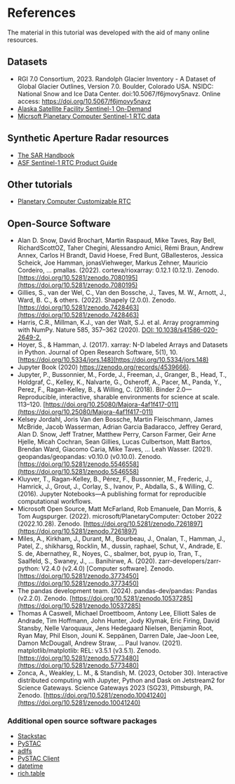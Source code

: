 # References

The material in this tutorial was developed with the aid of many online resources. 

## Datasets

- RGI 7.0 Consortium, 2023. Randolph Glacier Inventory - A Dataset of Global Glacier Outlines, Version 7.0. Boulder, Colorado USA. NSIDC: National Snow and Ice Data Center. doi:10.5067/f6jmovy5navz. Online access: https://doi.org/10.5067/f6jmovy5navz
- [Alaska Satellite Facility Sentinel-1 On-Demand](https://search.asf.alaska.edu/#/?topic=onDemand)
- [Micrsoft Planetary Computer Sentinel-1 RTC data](https://planetarycomputer.microsoft.com/dataset/sentinel-1-rtc)

## Synthetic Aperture Radar resources
- [The SAR Handbook](https://ntrs.nasa.gov/api/citations/20190002563/downloads/20190002563.pdf)
- [ASF Sentinel-1 RTC Product Guide](https://hyp3-docs.asf.alaska.edu/guides/rtc_product_guide/)

## Other tutorials
- [Planetary Computer Customizable RTC](https://planetarycomputer.microsoft.com/docs/tutorials/customizable-rtc-sentinel1/)

## Open-Source Software
- Alan D. Snow, David Brochart, Martin Raspaud, Mike Taves, Ray Bell, RichardScottOZ, Taher Chegini, Alessandro Amici, Rémi Braun, Andrew Annex, Carlos H Brandt, David Hoese, Fred Bunt, GBallesteros, Jessica Scheick, Joe Hamman, jonasViehweger, Markus Zehner, Mauricio Cordeiro, … pmallas. (2022). corteva/rioxarray: 0.12.1 (0.12.1). Zenodo. [https://doi.org/10.5281/zenodo.7080195](https://doi.org/10.5281/zenodo.7080195)
- Gillies, S., van der Wel, C., Van den Bossche, J., Taves, M. W., Arnott, J., Ward, B. C., & others. (2022). Shapely (2.0.0). Zenodo. [https://doi.org/10.5281/zenodo.7428463](https://doi.org/10.5281/zenodo.7428463)
- Harris, C.R., Millman, K.J., van der Walt, S.J. et al. Array programming with NumPy. Nature 585, 357–362 (2020). [DOI: 10.1038/s41586-020-2649-2.](https://doi.org/10.1038/s41586-020-2649-2)
- Hoyer, S., & Hamman, J. (2017). xarray: N-D labeled Arrays and Datasets in Python. Journal of Open Research Software, 5(1), 10. [https://doi.org/10.5334/jors.148](https://doi.org/10.5334/jors.148)
- Jupyter Book (2020) [https://zenodo.org/records/4539666)](https://zenodo.org/records/4539666.).
- Jupyter, P., Bussonnier, M., Forde, J., Freeman, J., Granger, B., Head, T., Holdgraf, C., Kelley, K., Nalvarte, G., Osheroff, A., Pacer, M., Panda, Y., Perez, F., Ragan-Kelley, B., & Willing, C. (2018). Binder 2.0—Reproducible, interactive, sharable environments for science at scale. 113–120. [https://doi.org/10.25080/Majora-4af1f417-011](https://doi.org/10.25080/Majora-4af1f417-011)
- Kelsey Jordahl, Joris Van den Bossche, Martin Fleischmann, James McBride, Jacob Wasserman, Adrian Garcia Badaracco, Jeffrey Gerard, Alan D. Snow, Jeff Tratner, Matthew Perry, Carson Farmer, Geir Arne Hjelle, Micah Cochran, Sean Gillies, Lucas Culbertson, Matt Bartos, Brendan Ward, Giacomo Caria, Mike Taves, … Leah Wasser. (2021). geopandas/geopandas: v0.10.0 (v0.10.0). Zenodo. [https://doi.org/10.5281/zenodo.5546558](https://doi.org/10.5281/zenodo.5546558)
- Kluyver, T., Ragan-Kelley, B., Pérez, F., Bussonnier, M., Frederic, J., Hamrick, J., Grout, J., Corlay, S., Ivanov, P., Abdalla, S., & Willing, C. (2016). Jupyter Notebooks—A publishing format for reproducible computational workflows.
- Microsoft Open Source, Matt McFarland, Rob Emanuele, Dan Morris, & Tom Augspurger. (2022). microsoft/PlanetaryComputer: October 2022 (2022.10.28). Zenodo. [https://doi.org/10.5281/zenodo.7261897](https://doi.org/10.5281/zenodo.7261897)
- Miles, A., Kirkham, J., Durant, M., Bourbeau, J., Onalan, T., Hamman, J., Patel, Z., shikharsg, Rocklin, M., dussin, raphael, Schut, V., Andrade, E. S. de, Abernathey, R., Noyes, C., sbalmer, bot, pyup io, Tran, T., Saalfeld, S., Swaney, J., … Banihirwe, A. (2020). zarr-developers/zarr-python: V2.4.0 (v2.4.0) [Computer software]. Zenodo. [https://doi.org/10.5281/zenodo.3773450](https://doi.org/10.5281/zenodo.3773450)
- The pandas development team. (2024). pandas-dev/pandas: Pandas (v2.2.0). Zenodo. [https://doi.org/10.5281/zenodo.10537285](https://doi.org/10.5281/zenodo.10537285)
- Thomas A Caswell, Michael Droettboom, Antony Lee, Elliott Sales de Andrade, Tim Hoffmann, John Hunter, Jody Klymak, Eric Firing, David Stansby, Nelle Varoquaux, Jens Hedegaard Nielsen, Benjamin Root, Ryan May, Phil Elson, Jouni K. Seppänen, Darren Dale, Jae-Joon Lee, Damon McDougall, Andrew Straw, … Paul Ivanov. (2021). matplotlib/matplotlib: REL: v3.5.1 (v3.5.1). Zenodo. [https://doi.org/10.5281/zenodo.5773480](https://doi.org/10.5281/zenodo.5773480)
- Zonca, A., Weakley, L. M., & Standish, M. (2023, October 30). Interactive distributed computing with Jupyter, Python and Dask on Jetstream2 for Science Gateways. Science Gateways 2023 (SG23), Pittsburgh, PA. Zenodo. [https://doi.org/10.5281/zenodo.10041240](https://doi.org/10.5281/zenodo.10041240)

### Additional open source software packages 
- [Stackstac](https://stackstac.readthedocs.io/en/v0.5.0/api/main.html)
- [PySTAC](https://pystac.readthedocs.io/en/stable/)
- [adlfs](https://pypi.org/project/adlfs/)
- [PySTAC Client](https://pystac-client.readthedocs.io/en/stable/)
- [datetime](https://docs.python.org/3/library/datetime.html)
- [rich.table](https://rich.readthedocs.io/en/stable/tables.html)